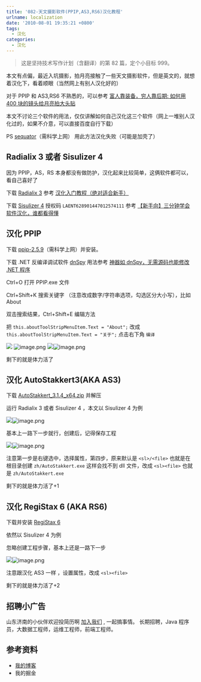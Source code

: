 ```yaml
---
title: '082-天文摄影软件(PPIP,AS3,RS6)汉化教程'
urlname: localization
date: '2010-08-01 19:35:21 +0800'
tags:
  - 汉化
categories:
  - 汉化
---
```


> 这是坚持技术写作计划（含翻译）的第 82 篇，定个小目标 999。

本文有点偏，最近入坑摄影，拍月亮接触了一些天文摄影软件，但是英文的，就想着汉化下，看着顺眼（当然网上有别人汉化好的）

<!-- more -->

对于 PPIP 和 AS3,RS6 不熟悉的，可以参考 [富人靠装备，穷人靠后期: 如何用 400 块的镜头给月亮拍大头贴](https://zhuanlan.zhihu.com/p/339893346)

本文不讨论三个软件的用法，仅仅讲解如何自己汉化这三个软件（网上一堆别人汉化过的，如果不介意，可以直接百度自行下载）

PS [sequator](https://sites.google.com/view/sequator/download)（需科学上网） 用此方法汉化失败（可能是加壳了）

## Radialix 3 或者 Sisulizer 4

因为 PPIP，AS，RS 本身都没有做防护，汉化起来比较简单，这俩软件都可以，看自己喜好了

下载 [Radialix 3](https://pan.baidu.com/share/init?surl=pJID8gV&pwd=erzr) 参考 [汉化入门教程（绝对适合新手）](https://www.52pojie.cn/thread-371237-1-1.html)

下载 [Sisulizer 4](https://pan.baidu.com/s/1nmWhHg9aWPDAmayXncbTRA?pwd=6atp) 授权码 `LAENT628901447012574111` 参考 [【新手向】三分钟学会软件汉化，谁都看得懂](https://www.bilibili.com/video/BV16p4y1C7jT/?vd_source=dee839563659f580b03eb813381554f3)

## 汉化 PPIP

下载 [ppip-2.5.9](https://web.archive.org/web/20230531163522/https://sites.google.com/site/astropipp/downloads)（需科学上网）并安装。

下载 .NET 反编译调试软件 [dnSpy](https://github.com/dnSpy/dnSpy/releases/tag/v6.1.8) 用法参考 [神器如 dnSpy，无需源码也能修改 .NET 程序](https://blog.csdn.net/WPwalter/article/details/80457131)

Ctrl+O 打开 PPIP.exe 文件

Ctrl+Shift+K 搜索关键字 （注意改成数字/字符串选项，勾选区分大小写），比如 About

双击搜索结果，Ctrl+Shift+E 编辑方法

把 `this.aboutToolStripMenuItem.Text = "About";` 改成 `this.aboutToolStripMenuItem.Text = "关于";` 点击右下角 `编译`

![](./Snipaste_2023-08-04_14-26-37.png#id=okpZD&originalType=binary∶=1&rotation=0&showTitle=false&status=done&style=none&title=)
![image.png](https://cdn.nlark.com/yuque/0/2023/png/226273/1691143841280-e57609ea-d290-40e3-ae83-2a6164115cb6.png#averageHue=%23468677&clientId=ua346bbe2-1466-4&from=paste&height=925&id=u9c3514da&originHeight=925&originWidth=1895&originalType=binary∶=1&rotation=0&showTitle=false&size=213107&status=done&style=none&taskId=u2c490fef-26ed-4a09-925e-f7d8cc6a912&title=&width=1895)
![](./Snipaste_2023-08-04_14-29-58.png#id=DwPhv&originalType=binary∶=1&rotation=0&showTitle=false&status=done&style=none&title=)![image.png](https://cdn.nlark.com/yuque/0/2023/png/226273/1691143864767-f7bd1e13-30d6-4e43-a118-97809820ee39.png#averageHue=%2386a9a1&clientId=u13dbe056-be77-4&from=paste&height=417&id=u55de258a&originHeight=417&originWidth=1200&originalType=binary∶=1&rotation=0&showTitle=false&size=89626&status=done&style=none&taskId=u937f1d14-d61a-4a05-b816-df717f4ca91&title=&width=1200)

剩下的就是体力活了

## 汉化 AutoStakkert3(AKA AS3)

下载 [AutoStakkert_3.1.4_x64.zip](https://www.astrokraai.nl/software/AutoStakkert_3.1.4_x64.zip) 并解压

运行 Radialix 3 或者 Sisulizer 4 ，本文以 Sisulizer 4 为例

![](./Snipaste_2023-08-02_12-04-42.png#id=utmPJ&originalType=binary∶=1&rotation=0&showTitle=false&status=done&style=none&title=)![image.png](https://cdn.nlark.com/yuque/0/2023/png/226273/1691143893823-4a258924-c906-423e-9897-42eb22da10c1.png#averageHue=%23ececeb&clientId=u13dbe056-be77-4&from=paste&height=604&id=ufb41a79e&originHeight=604&originWidth=1489&originalType=binary∶=1&rotation=0&showTitle=false&size=94096&status=done&style=none&taskId=u14601ab1-71d6-4cef-a4f9-9ad4cb187bf&title=&width=1489)

基本上一路下一步就行，创建后，记得保存工程

![](./Snipaste_2023-08-04_15-10-32.png#id=sjOVy&originalType=binary∶=1&rotation=0&showTitle=false&status=done&style=none&title=)![image.png](https://cdn.nlark.com/yuque/0/2023/png/226273/1691143904038-39a8a7e9-5590-4cd0-b525-399e2f9e8b2b.png#averageHue=%23e1c581&clientId=u13dbe056-be77-4&from=paste&height=951&id=uffa468dc&originHeight=951&originWidth=1430&originalType=binary∶=1&rotation=0&showTitle=false&size=262268&status=done&style=none&taskId=u2f3c9c4c-d9bc-45d5-964a-ff14ea8b621&title=&width=1430)

注意第一步是右键选中，选择属性，第四步，原来默认是 `<sl>/<file>` 也就是在根目录创建 `zh/AutoStakkert.exe` 这样会找不到 dll 文件，改成 `<sl><file>` 也就是 `zh/AutoStakkert.exe`

剩下的就是体力活了+1

## 汉化 RegiStax 6 (AKA RS6)

下载并安装 [RegiStax 6](http://www.astronomie.be/registax/updateregistax6.exe)

依然以 Sisulizer 4 为例

忽略创建工程步骤，基本上还是一路下一步

![](./Snipaste_2023-08-02_12-04-42-3.png#id=eutOg&originalType=binary∶=1&rotation=0&showTitle=false&status=done&style=none&title=)![image.png](https://cdn.nlark.com/yuque/0/2023/png/226273/1691143917249-18a5ff04-8399-4f53-989b-0d4569c1cfb0.png#averageHue=%23f0edec&clientId=u13dbe056-be77-4&from=paste&height=961&id=u86c3c51d&originHeight=961&originWidth=1696&originalType=binary∶=1&rotation=0&showTitle=false&size=191474&status=done&style=none&taskId=u9af0a5da-087c-4669-b23e-128860ab90a&title=&width=1696)

注意跟汉化 AS3 一样 ，设置属性，改成 `<sl><file>`

剩下的就是体力活了+2

## 招聘小广告

山东济南的小伙伴欢迎投简历啊 [加入我们](https://www.zhipin.com/gongsi/98c1ccdd9decf9791XR539y5GFA~.html) , 一起搞事情。
长期招聘，Java 程序员，大数据工程师，运维工程师，前端工程师。

## 参考资料

- [我的博客](https://anjia0532.github.io/2023/08/04/localization)
- 我的掘金
